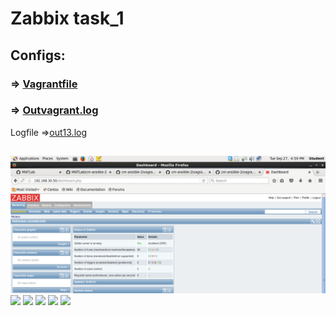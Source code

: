 # Zabbix task_1

## Configs:
### => [Vagrantfile](Vagrantfile)
### => [Outvagrant.log](outvagrant.log)


Logfile =>[out13.log](out13.log)
##
![](source/scrin/Screenshot.png)
![](/sources/Screenshot-1.png)
![](/sources/Screenshot-3.png)
![](/sources/Screenshot-4.png)
![](/sources/Screenshot-5.png)
![](/sources/Screenshot-6.png)
